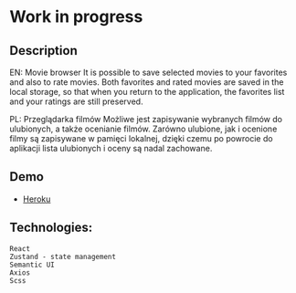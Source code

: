 # Work in progress

## Description

EN:
Movie browser
It is possible to save selected movies to your favorites and also to rate movies.
Both favorites and rated movies are saved in the local storage, so that when you return to the application, the favorites list and your ratings are still preserved.

PL:
Przeglądarka filmów
Możliwe jest zapisywanie wybranych filmów do ulubionych, a także ocenianie filmów.
Zarówno ulubione, jak i ocenione filmy są zapisywane w pamięci lokalnej, dzięki czemu po powrocie do aplikacji lista ulubionych i oceny są nadal zachowane.

## Demo

- [Heroku](https://react-movie-browser.herokuapp.com/)

## Technologies:

    React
    Zustand - state management
    Semantic UI
    Axios
    Scss
